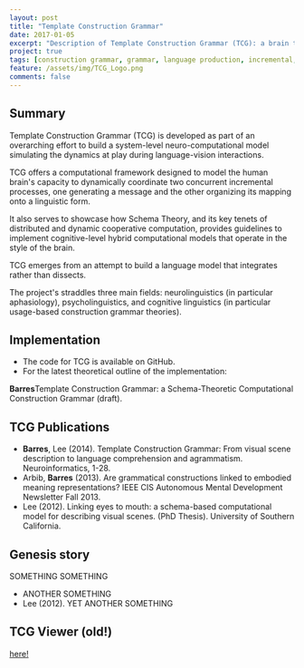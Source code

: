 ```yaml
---
layout: post
title: "Template Construction Grammar"
date: 2017-01-05
excerpt: "Description of Template Construction Grammar (TCG): a brain theory based computational construction grammar for neurolinguistic modeling."
project: true
tags: [construction grammar, grammar, language production, incremental, modeling, neurolinguistic, computational]
feature: /assets/img/TCG_Logo.png
comments: false
---
```


## Summary

Template Construction Grammar (TCG) is developed as part of an overarching effort to build a system-level 
neuro-computational model simulating the dynamics at play during language-vision interactions.

TCG offers a computational framework designed to model the human brain's capacity to dynamically 
coordinate two concurrent incremental processes, one generating a message and the other organizing its mapping onto a linguistic form.

It also serves to showcase how Schema Theory, and its key tenets of distributed and dynamic cooperative computation, provides guidelines to implement 
cognitive-level hybrid computational models that operate in the style of the brain.


TCG emerges from an attempt to build a language model that integrates rather than dissects. 

The project's straddles three main fields: neurolinguistics (in particular aphasiology), psycholinguistics, and cognitive linguistics (in particular usage-based construction grammar theories).

## Implementation
* The code for TCG is available on GitHub.
* For the latest theoretical outline of the implementation:

<a href="/assets/dat/papers/TCG_p_theory"><i class="fa fa-file-pdf-o" aria-hidden="true"></i></a><b>Barres</b>Template Construction Grammar: a Schema-Theoretic Computational Construction Grammar (draft).

## TCG Publications
* <a href="/assets/dat/papers/Barres&al13(NeuroInfo).pdf"><i class="fa fa-file-pdf-o" aria-hidden="true"></i></a> <b>Barres</b>, Lee (2014). Template Construction Grammar: From visual scene description to language comprehension and agrammatism.  Neuroinformatics, 1-28.
* <a href="/assets/dat/papers/Arbib&Barres13(AMD Newsletter).pdf"><i class="fa fa-file-pdf-o" aria-hidden="true"></i></a> Arbib, <b>Barres</b> (2013). Are grammatical constructions linked to embodied meaning representations? IEEE CIS Autonomous Mental Development Newsletter Fall 2013.
* <a href="/assets/dat/papers/Lee(2012)_Thesis.pdf"><i class="fa fa-file-pdf-o" aria-hidden="true"></i></a> Lee (2012). Linking eyes to mouth: a schema-based computational model for describing visual scenes. (PhD Thesis). University of Southern California.

## Genesis story
 <a href="/assets/dat/papers/Barres&al13(NeuroInfo).pdf"><i class="fa fa-file-pdf-o" aria-hidden="true"></i></a> SOMETHING SOMETHING
* <a href="/assets/dat/papers/Arbib&Barres13(AMD Newsletter).pdf"><i class="fa fa-file-pdf-o" aria-hidden="true"></i></a> ANOTHER SOMETHING
* <a href="/assets/dat/papers/Lee(2012)_Thesis.pdf"><i class="fa fa-file-pdf-o" aria-hidden="true"></i></a> Lee (2012). YET ANOTHER SOMETHING

## TCG Viewer (old!)
<a href=“/SALVIA-TCG/>here!</a>